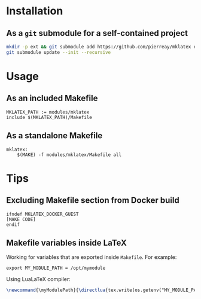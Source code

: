 # Installation

## As a `git` submodule for a self-contained project

```bash
mkdir -p ext && git submodule add https://github.com/pierreay/mklatex ext/mklatex
git submodule update --init --recursive
```

# Usage

## As an included Makefile

```make
MKLATEX_PATH := modules/mklatex
include $(MKLATEX_PATH)/Makefile
```

## As a standalone Makefile

```make
mklatex:
	$(MAKE) -f modules/mklatex/Makefile all
```

# Tips

## Excluding Makefile section from Docker build

```make
ifndef MKLATEX_DOCKER_GUEST
[MAKE CODE]
endif
```

## Makefile variables inside LaTeX

Working for variables that are exported inside `Makefile`. For example:

```make
export MY_MODULE_PATH = /opt/mymodule
```

Using LuaLaTeX compiler:

```latex
\newcommand{\myModulePath}{\directlua{tex.write(os.getenv("MY_MODULE_PATH"))}}
```
